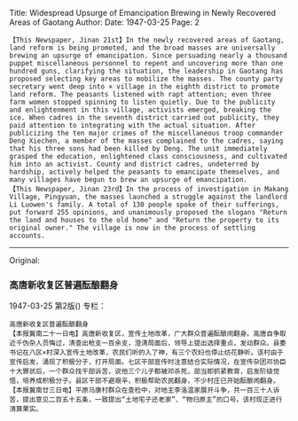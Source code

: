 Title: Widespread Upsurge of Emancipation Brewing in Newly Recovered Areas of Gaotang
Author:
Date: 1947-03-25
Page: 2

    【This Newspaper, Jinan 21st】In the newly recovered areas of Gaotang, land reform is being promoted, and the broad masses are universally brewing an upsurge of emancipation. Since persuading nearly a thousand puppet miscellaneous personnel to repent and uncovering more than one hundred guns, clarifying the situation, the leadership in Gaotang has proposed selecting key areas to mobilize the masses. The county party secretary went deep into × village in the eighth district to promote land reform. The peasants listened with rapt attention; even three farm women stopped spinning to listen quietly. Due to the publicity and enlightenment in this village, activists emerged, breaking the ice. When cadres in the seventh district carried out publicity, they paid attention to integrating with the actual situation. After publicizing the ten major crimes of the miscellaneous troop commander Deng Xiechen, a member of the masses complained to the cadres, saying that his three sons had been killed by Deng. The unit immediately grasped the education, enlightened class consciousness, and cultivated him into an activist. County and district cadres, undeterred by hardship, actively helped the peasants to emancipate themselves, and many villages have begun to brew an upsurge of emancipation.
    【This Newspaper, Jinan 23rd】In the process of investigation in Makang Village, Pingyuan, the masses launched a struggle against the landlord Li Luowen's family. A total of 130 people spoke of their sufferings, put forward 255 opinions, and unanimously proposed the slogans "Return the land and houses to the old home" and "Return the property to its original owner." The village is now in the process of settling accounts.



<hr /> 

Original: 


### 高唐新收复区普遍酝酿翻身

1947-03-25
第2版()
专栏：

    高唐新收复区普遍酝酿翻身
    【本报冀南二十一日电】高唐新收复区，宣传土地改革，广大群众普遍酝酿闹翻身。高唐自争取近千伪杂人员悔过，清查出枪支一百余支，澄清局面后，领导上提出选择重点，发动群众。县委书记在八区×村深入宣传土地改革，农民们听的入了神，有三个农妇也停止纺花静听。该村由于宣传启发，涌现了积极分子，打开局面。七区干部宣传时注意结合实际情况，在宣传杂团邓协臣十大罪状后，一个群众找干部诉苦，说他三个儿子都被邓杀死，部当即抓紧教育，启发阶级觉悟，培养成积极分子。县区干部不避艰辛，积极帮助农民翻身，不少村庄已开始酝酿闹翻身。
    【本报冀南廿三日电】平原马康村群众在查检中，对地主李洛温家展开斗争，共一百三十人诉苦，提出意见二百五十五条，一致提出“土地宅子还老家”、“物归原主”的口号。该村现正进行清算果实。
